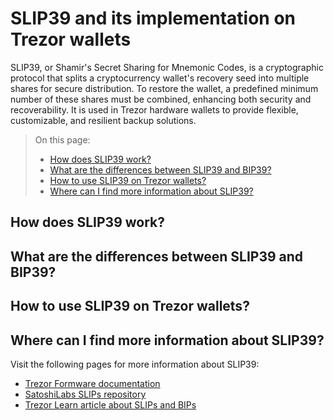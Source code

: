 # SLIP39 and its implementation on Trezor wallets

SLIP39, or Shamir's Secret Sharing for Mnemonic Codes, is a cryptographic protocol that splits a cryptocurrency wallet's recovery seed into multiple shares for secure distribution. To restore the wallet, a predefined minimum number of these shares must be combined, enhancing both security and recoverability. It is used in Trezor hardware wallets to provide flexible, customizable, and resilient backup solutions.

> On this page:
> 
> - [How does SLIP39 work?](#how-does-slip39-work)
> - [What are the differences between SLIP39 and BIP39?](#what-are-the-differences-between-slip39-and-bip39)
> - [How to use SLIP39 on Trezor wallets?](#how-to-use-slip39-on-trezor-wallets)
> - [Where can I find more information about SLIP39?](#where-can-i-find-more-information-about-slip39)

## How does SLIP39 work?

## What are the differences between SLIP39 and BIP39?

## How to use SLIP39 on Trezor wallets?

## Where can I find more information about SLIP39?

Visit the following pages for more information about SLIP39:

- [Trezor Formware documentation](https://docs.trezor.io/trezor-firmware/core/misc/slip0039.html)
- [SatoshiLabs SLIPs repository](https://github.com/satoshilabs/slips/blob/master/slip-0039.md)
- [Trezor Learn article about SLIPs and BIPs](https://trezor.io/learn/a/what-are-bips-slips)